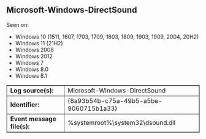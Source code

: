 ## Microsoft-Windows-DirectSound

Seen on:
* Windows 10 (1511, 1607, 1703, 1709, 1803, 1809, 1903, 1909, 2004, 20H2)
* Windows 11 (21H2)
* Windows 2008
* Windows 2012
* Windows 7
* Windows 8.0
* Windows 8.1

<table border="1" class="docutils">
  <tbody>
    <tr>
      <td><b>Log source(s):</b></td>
      <td>Microsoft-Windows-DirectSound</td>
    </tr>
    <tr>
      <td><b>Identifier:</b></td>
      <td>{8a93b54b-c75a-49b5-a5be-9060715b1a33}</td>
    </tr>
    <tr>
      <td><b>Event message file(s):</b></td>
      <td>%systemroot%\system32\dsound.dll</td>
    </tr>
  </tbody>
</table>

&nbsp;

